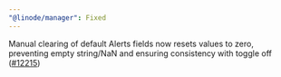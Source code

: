 ```yaml
---
"@linode/manager": Fixed
---
```


Manual clearing of default Alerts fields now resets values to zero, preventing empty string/NaN and ensuring consistency with toggle off ([#12215](https://github.com/linode/manager/pull/12215))

